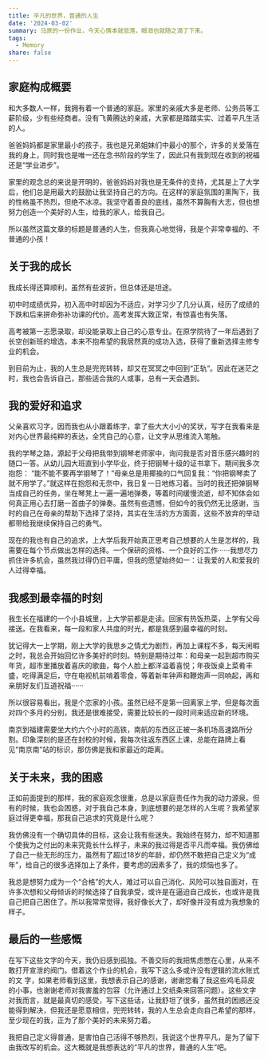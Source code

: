 ```yaml
---
title: 平凡的世界，普通的人生
date: '2024-03-02'
summary: 马原的一份作业，今天心情本就低落，眼泪也就随之滴了下来。
tags:
  - Memory
share: false
---
```


## 家庭构成概要

和大多数人一样，我拥有着一个普通的家庭。家里的亲戚大多是老师、公务员等工薪阶级，少有些经商者。没有飞黄腾达的亲戚，大家都是踏踏实实、过着平凡生活的人。

爸爸妈妈都是家里最小的孩子，我也是兄弟姐妹们中最小的那个，许多的关爱落在我的身上，同时我也是唯一还在念书阶段的学生了，因此只有我到现在收到的祝福还是“学业进步”。

家里的观念总的来说是开明的，爸爸妈妈对我也是无条件的支持，尤其是上了大学后，他们总是用最大的鼓励让我坚持自己的方向。在这样的家庭氛围的熏陶下，我的性格虽不热烈，但绝不冰凉。我坚守着善良的底线，虽然不算胸有大志，但也想努力创造一个美好的人生，给我的家人，给我自己。

所以虽然这篇文章的标题是普通的人生，但我真心地觉得，我是个非常幸福的、不普通的小孩！

## 关于我的成长

我成长得还算顺利，虽然有些波折，但总体还是坦途。

初中时成绩优异，初入高中时却因为不适应，对学习少了几分认真，经历了成绩的下跌和后来拼命弥补功课的代价。高考发挥大致正常，有惊喜也有失落。

高考被第一志愿录取，却没能录取上自己的心意专业。在原学院待了一年后遇到了长空创新班的增选，本来不抱希望的我居然真的成功入选，获得了重新选择主修专业的机会。

到目前为止，我的人生总是兜兜转转，却又在冥冥之中回到“正轨”。因此在迷茫之时，我也会告诉自己，那些适合我的人或事，总有一天会遇到。

## 我的爱好和追求

父亲喜欢习字，因而我也从小跟着练字，拿了些大大小小的奖状，写字在我看来是对内心世界最纯粹的表达，全凭自己的心意，让文字从思维流入笔触。

我的学琴之路，源起于父母把我带到钢琴老师家中，询问我是否对音乐感兴趣时的随口一答。从幼儿园大班直到小学毕业，终于把钢琴十级的证书拿下。期间我多次抱怨：   “能不能不要再学钢琴了！”母亲总是用揶揄的口气回复我：“你把钢琴卖了就不用学了。”就这样在抱怨和无奈中，我日复一日地练习着。当时的我还把弹钢琴当成自己的任务，坐在琴凳上一遍一遍地弹奏，等着时间缓慢流逝，却不知体会如何真正用心去打磨一首曲子的弹奏。虽然有些遗憾，但如今的我仍然无比感谢，当时的自己在母亲的帮助下选择了坚持，其实在生活的方方面面，这些不放弃的举动都带给我继续保持自己的勇气。

现在的我也有自己的追求，上大学后我开始真正思考自己想要的人生是怎样的，我需要在每个节点做出怎样的选择。一个保研的资格、一个良好的工作······我想尽力抓住许多机会，虽然我过得仍旧平庸，但我的愿望始终如一：让我爱的人和爱我的人过得幸福。

## 我感到最幸福的时刻

我生长在福建的一个小县城里，上大学前都是走读。回家有热饭热菜，上学有父母接送。在我看来，每一段和家人共度的时光，都是我感到最幸福的时刻。

犹记得大一上学期，刚上大学的我思乡之情尤为剧烈，再加上课程不多，每天闲暇之时，我总会开始回忆许多美好的时刻。特别是期待过年：和母亲一起到超市购买年货，超市里播放着喜庆的歌曲，每个人脸上都洋溢着喜悦；年夜饭桌上菜肴丰盛，吃得满足后，守在电视机前啃着零食，等着新年钟声和鞭炮声一同响起，再和亲朋好友们互道祝福······

所以很容易看出，我是个恋家的小孩。虽然已经不是第一回离家上学，但是每次面对四个多月的分别，我还是很难接受，需要比较长的一段时间来适应新的环境。

南京到福建需要坐大约六个小时的高铁，南航的东西区正被一条机场高速路所分割。印象深刻的是还在封校的时候，我每次往返东西区上课，总能在路牌上看见“南京南”站的标识，那仿佛是我和家最近的距离。

## 关于未来，我的困惑

正如前面提到的那样，我的家庭观念很重，总是以家庭责任作为我的动力源泉。但有的时候，我也会困惑，对于我自己本身，到底想要的是怎样的人生呢？我希望家庭过得更幸福，那我自己追求的究竟是什么呢？

我仿佛没有一个确切具体的目标，这会让我有些迷失。我始终在努力，却不知道那个使我为之付出的未来究竟长什么样子，未来的我过得是否平凡而幸福。我仿佛给了自己一些无形的压力，虽然有了超过18岁的年龄，却仍然不敢把自己定义为“成年”，给自己的很多选择加上了条件，要考虑的因素多了，我的烦恼也多了。

我总是想努力成为一个“合格”的大人，难过可以自己消化、风险可以独自面对，在许多次想和父母倾诉的时候选择了自我承受，或许是在逼迫自己成长，也或许是我自己把自己困住了。所以我常常觉得，我好像长大了，却好像并没有成为我想象的样子。

## 最后的一些感慨

在写下这些文字的今天，我仍旧感到孤独。不善交际的我把焦虑憋在心里，从来不敢打开宣泄的阀门。借着这个作业的机会，我写下这么多或许没有逻辑的流水账式的文   字，如果老师看到这里，我想表示自己的感谢，谢谢您看了我这些鸡毛蒜皮的小事，也谢谢老师对我害羞的包容（允许通过上交纸条来回答问题）。这些文字对我而言，就是最真切的感受，写下这些话，让我舒坦了很多，虽然我的困惑还没能得到解决，但我还是愿意相信，兜兜转转，我的人生总会走向自己希望的那样，至少现在的我，正为了那个美好的未来努力着。

我把自己定义得普通，是害怕自己活得不够热烈，我说这个世界平凡，是为了留下由我改写的机会。这大概就是我想表达的“平凡的世界，普通的人生”吧。